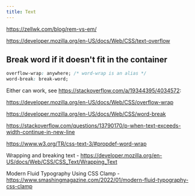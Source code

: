 ```yaml
---
title: Text
---
```


https://zellwk.com/blog/rem-vs-em/

https://developer.mozilla.org/en-US/docs/Web/CSS/text-overflow

## Break word if it doesn't fit in the container

```css
overflow-wrap: anywhere; /* word-wrap is an alias */
word-break: break-word;
```

Either can work, see https://stackoverflow.com/a/19344395/4034572:

https://developer.mozilla.org/en-US/docs/Web/CSS/overflow-wrap

https://developer.mozilla.org/en-US/docs/Web/CSS/word-break

https://stackoverflow.com/questions/13790170/p-when-text-exceeds-width-continue-in-new-line

https://www.w3.org/TR/css-text-3/#propdef-word-wrap

Wrapping and breaking text - https://developer.mozilla.org/en-US/docs/Web/CSS/CSS_Text/Wrapping_Text

Modern Fluid Typography Using CSS Clamp - https://www.smashingmagazine.com/2022/01/modern-fluid-typography-css-clamp
